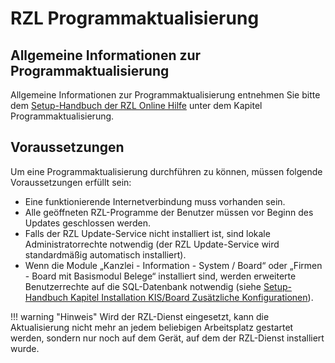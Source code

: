 # RZL Programmaktualisierung

## Allgemeine Informationen zur Programmaktualisierung

Allgemeine Informationen zur Programmaktualisierung entnehmen Sie bitte dem [Setup-Handbuch der RZL Online Hilfe](https://hilfe.rzlsoftware.at/setup/programmaktualisierung/) unter dem Kapitel Programmaktualisierung.

## Voraussetzungen

Um eine Programmaktualisierung durchführen zu können, müssen folgende Voraussetzungen erfüllt sein:

- Eine funktionierende Internetverbindung muss vorhanden sein.
- Alle geöffneten RZL-Programme der Benutzer müssen vor Beginn des Updates geschlossen werden.
- Falls der RZL Update-Service nicht installiert ist, sind lokale Administratorrechte notwendig (der RZL Update-Service wird standardmäßig automatisch installiert).
- Wenn die Module „Kanzlei - Information - System / Board“ oder „Firmen - Board mit Basismodul Belege“ installiert sind, werden erweiterte Benutzerrechte auf die SQL-Datenbank notwendig (siehe [Setup-Handbuch Kapitel Installation KIS/Board Zusätzliche Konfigurationen](https://hilfe.rzlsoftware.at/setup/installation-kis-board/)).

!!! warning "Hinweis"
    Wird der RZL-Dienst eingesetzt, kann die Aktualisierung nicht mehr an jedem beliebigen Arbeitsplatz gestartet werden, sondern nur noch auf dem Gerät, auf dem der RZL-Dienst installiert wurde.
